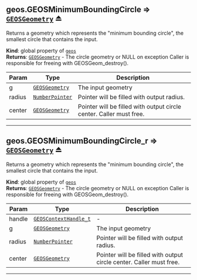 <a name="exp_module_geos--geos.GEOSMinimumBoundingCircle"></a>

## geos.GEOSMinimumBoundingCircle ⇒ [<code>GEOSGeometry</code>](/typedefs-enums/typedefs-enums.html#GEOSGeometry) ⏏
Returns a geometry which represents the "minimum bounding circle", the smallest circle that contains the input.

**Kind**: global property of [<code>geos</code>](/typedefs-enums/typedefs-enums.html#module_geos)  
**Returns**: [<code>GEOSGeometry</code>](/typedefs-enums/typedefs-enums.html#GEOSGeometry) - The circle geometry or NULL on exception Caller is responsible for freeing with GEOSGeom_destroy().  

| Param | Type | Description |
| --- | --- | --- |
| g | [<code>GEOSGeometry</code>](/typedefs-enums/typedefs-enums.html#GEOSGeometry) | The input geometry |
| radius | [<code>NumberPointer</code>](/typedefs-enums/typedefs-enums.html#NumberPointer) | Pointer will be filled with output radius. |
| center | [<code>GEOSGeometry</code>](/typedefs-enums/typedefs-enums.html#GEOSGeometry) | Pointer will be filled with output circle center. Caller must free. |


---
<a name="exp_module_geos--geos.GEOSMinimumBoundingCircle_r"></a>

## geos.GEOSMinimumBoundingCircle\_r ⇒ [<code>GEOSGeometry</code>](/typedefs-enums/typedefs-enums.html#GEOSGeometry) ⏏
Returns a geometry which represents the "minimum bounding circle", the smallest circle that contains the input.

**Kind**: global property of [<code>geos</code>](/typedefs-enums/typedefs-enums.html#module_geos)  
**Returns**: [<code>GEOSGeometry</code>](/typedefs-enums/typedefs-enums.html#GEOSGeometry) - The circle geometry or NULL on exception Caller is responsible for freeing with GEOSGeom_destroy().  

| Param | Type | Description |
| --- | --- | --- |
| handle | [<code>GEOSContextHandle\_t</code>](/typedefs-enums/typedefs-enums.html#GEOSContextHandle_t) | - |
| g | [<code>GEOSGeometry</code>](/typedefs-enums/typedefs-enums.html#GEOSGeometry) | The input geometry |
| radius | [<code>NumberPointer</code>](/typedefs-enums/typedefs-enums.html#NumberPointer) | Pointer will be filled with output radius. |
| center | [<code>GEOSGeometry</code>](/typedefs-enums/typedefs-enums.html#GEOSGeometry) | Pointer will be filled with output circle center. Caller must free. |


---
